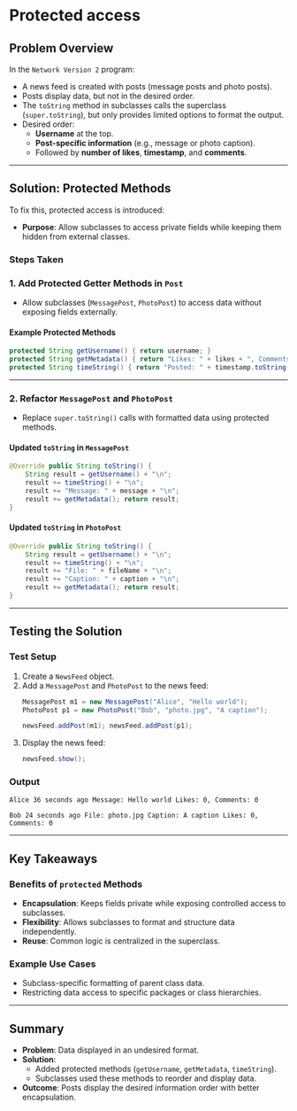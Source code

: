 # Protected access

## Problem Overview
In the `Network Version 2` program:
- A news feed is created with posts (message posts and photo posts).
- Posts display data, but not in the desired order.
- The `toString` method in subclasses calls the superclass (`super.toString`), but only provides limited options to format the output.
- Desired order:
  - **Username** at the top.
  - **Post-specific information** (e.g., message or photo caption).
  - Followed by **number of likes**, **timestamp**, and **comments**.

---

## Solution: Protected Methods
To fix this, protected access is introduced:
- **Purpose**: Allow subclasses to access private fields while keeping them hidden from external classes.

### Steps Taken

### 1. Add Protected Getter Methods in `Post`
- Allow subclasses (`MessagePost`, `PhotoPost`) to access data without exposing fields externally.

#### Example Protected Methods

```java
protected String getUsername() { return username; }
protected String getMetadata() { return "Likes: " + likes + ", Comments: " + comments.size(); }
protected String timeString() { return "Posted: " + timestamp.toString(); }
```

---

### 2. Refactor `MessagePost` and `PhotoPost`
- Replace `super.toString()` calls with formatted data using protected methods.

#### Updated `toString` in `MessagePost`

```java
@Override public String toString() {
    String result = getUsername() + "\n"; 
    result += timeString() + "\n"; 
    result += "Message: " + message + "\n"; 
    result += getMetadata(); return result; 
}
```

#### Updated `toString` in `PhotoPost`

```java
@Override public String toString() {
    String result = getUsername() + "\n"; 
    result += timeString() + "\n"; 
    result += "File: " + fileName + "\n"; 
    result += "Caption: " + caption + "\n"; 
    result += getMetadata(); return result; 
}
```

---

## Testing the Solution

### Test Setup
1. Create a `NewsFeed` object.
2. Add a `MessagePost` and `PhotoPost` to the news feed:
    ```java
    MessagePost m1 = new MessagePost("Alice", "Hello world"); 
    PhotoPost p1 = new PhotoPost("Bob", "photo.jpg", "A caption");

    newsFeed.addPost(m1); newsFeed.addPost(p1);
    ```
3. Display the news feed:
    ```java
    newsFeed.show();
    ```
    

### Output

```
Alice 36 seconds ago Message: Hello world Likes: 0, Comments: 0

Bob 24 seconds ago File: photo.jpg Caption: A caption Likes: 0, Comments: 0
```

---

## Key Takeaways

### Benefits of `protected` Methods
- **Encapsulation**: Keeps fields private while exposing controlled access to subclasses.
- **Flexibility**: Allows subclasses to format and structure data independently.
- **Reuse**: Common logic is centralized in the superclass.

### Example Use Cases
- Subclass-specific formatting of parent class data.
- Restricting data access to specific packages or class hierarchies.

---

## Summary
- **Problem**: Data displayed in an undesired format.
- **Solution**:
  - Added protected methods (`getUsername`, `getMetadata`, `timeString`).
  - Subclasses used these methods to reorder and display data.
- **Outcome**: Posts display the desired information order with better encapsulation.
